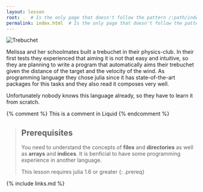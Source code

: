 ```yaml
---
layout: lesson
root: .  # Is the only page that doesn't follow the pattern /:path/index.html
permalink: index.html  # Is the only page that doesn't follow the pattern /:path/index.html
---
```

![Trebuchet](https://upload.wikimedia.org/wikipedia/commons/e/ee/Trebuchet_Scheme.svg)

Melissa and her schoolmates built a trebuchet in their physics-club.
In their first tests they experienced that aiming it is not that easy and intuitive, so they are planning to write a program that automatically aims their trebuchet given the distance of the target and the velocity of the wind.
As programming language they chose julia since it has state-of-the-art packages for this tasks and they also read it composes very well.

Unfortunately nobody knows this language already, so they have to learn it from scratch.

<!-- this is an html comment -->

{% comment %} This is a comment in Liquid {% endcomment %}

> ## Prerequisites
>
> You need to understand the concepts of **files** and **directories** as well as **arrays** and **indices**.
> It is benficial to have some programming experience in another language.
>
> This lesson requires julia 1.6 or greater
{: .prereq}

{% include links.md %}
